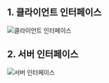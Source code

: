 ## 1. 클라이언트 인터페이스
![클라이언트 인터페이스](https://github.com/user-attachments/assets/1132f0c1-f89a-456f-8f29-3e13b703f21e)
## 2. 서버 인터페이스
![서버 인터페이스](https://github.com/user-attachments/assets/a17ead5c-2d92-4972-9be3-ac6090b81b1d)

